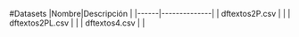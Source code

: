 
#Datasets
|Nombre|Descripción   |
|------|--------------|
| dftextos2P.csv  |   |
| dftextos2PL.csv  |   |
| dftextos4.csv  |   |
